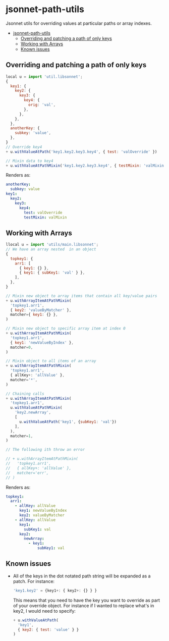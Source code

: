 # jsonnet-path-utils

Jsonnet utils for overriding values at particular paths or array indexes.

- [jsonnet-path-utils](#jsonnet-path-utils)
  - [Overriding and patching a path of only keys](#overriding-and-patching-a-path-of-only-keys)
  - [Working with Arrays](#working-with-arrays)
  - [Known issues](#known-issues)

## Overriding and patching a path of only keys

```js
local u = import 'util.libsonnet';
{
  key1: {
    key2: {
      key3: {
        key4: {
          orig: 'val',
        },
      },
    },
  },
  anotherKey: {
    subkey: 'value',
  },
}
// Override key4
+ u.withValueAtPath('key1.key2.key3.key4', { test: 'valOverride' })

// Mixin data to key4
+ u.withValueAtPathMixin('key1.key2.key3.key4', { testMixin: 'valMixin' })
```

Renders as:

```yaml
anotherKey:
  subkey: value
key1:
  key2:
    key3:
      key4:
        test: valOverride
        testMixin: valMixin
```

## Working with Arrays

```js
llocal u = import 'utils/main.libsonnet';
// We have an array nested  in an object
{
  topkey1: {
    arr1: [
      { key1: {} },
      { key1: { subKey1: 'val' } },
    ],
  },
}

// Mixin new object to array items that contain all key/value pairs
+ u.withArrayItemAtPathMixin(
  'topkey1.arr1',
  { key2: 'valueByMatcher' },
  matcher={ key1: {} },
)

// Mixin new object to specific array item at index 0
+ u.withArrayItemAtPathMixin(
  'topkey1.arr1',
  { key1: 'newValueByIndex' },
  matcher=0,
)

// Mixin object to all items of an array
+ u.withArrayItemAtPathMixin(
  'topkey1.arr1',
  { allKey+: 'allValue' },
  matcher='*',
)

// Chaining calls
+ u.withArrayItemAtPathMixin(
  'topkey1.arr1',
  u.withValueAtPathMixin(
    'key2.newArray',
    [
      u.withValueAtPath('key1', {subKey1: 'val'})
    ],
  ),
  matcher=1,
)

// The following ith throw an error

// + u.withArrayItemAtPathMixin(
//   'topkey1.arr1',
//   { allKey+: 'allValue' },
//   matcher='err',
// )

```

Renders as:

```yaml
topkey1:
  arr1:
    - allKey: allValue
      key1: newValueByIndex
      key2: valueByMatcher
    - allKey: allValue
      key1:
        subKey1: val
      key2:
        newArray:
          - key1:
              subKey1: val
```

## Known issues

- All of the keys in the dot notated path string will be expanded as a patch. For instance:

  ```js
  'key1.key2' = {key1+: { key2+: {} } }
  ```

  This means that you need to have the key you want to override as part of your override object. For instance if I wanted to replace what's in key2, I would need to specify:

  ```js
  + u.withValueAtPath(
    'key1',
    { key2: { test: 'value' } }
  )
  ```
